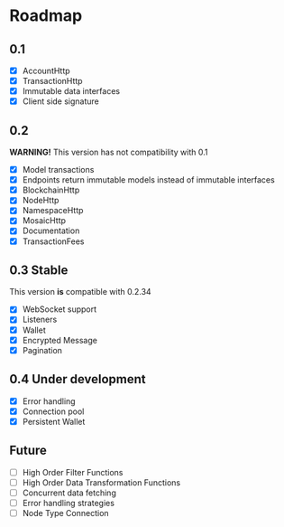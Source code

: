 # Roadmap

## 0.1

- [X] AccountHttp
- [X] TransactionHttp
- [X] Immutable data interfaces 
- [X] Client side signature

## 0.2

**WARNING!** This version has not compatibility with 0.1

- [X] Model transactions
- [X] Endpoints return immutable models instead of immutable interfaces
- [X] BlockchainHttp
- [X] NodeHttp
- [X] NamespaceHttp
- [X] MosaicHttp
- [X] Documentation
- [X] TransactionFees

## 0.3 Stable

This version **is** compatible with 0.2.34

- [X] WebSocket support
- [X] Listeners
- [X] Wallet
- [X] Encrypted Message
- [X] Pagination

## 0.4 Under development

- [X] Error handling
- [X] Connection pool
- [X] Persistent Wallet

## Future

- [ ] High Order Filter Functions
- [ ] High Order Data Transformation Functions
- [ ] Concurrent data fetching
- [ ] Error handling strategies
- [ ] Node Type Connection
